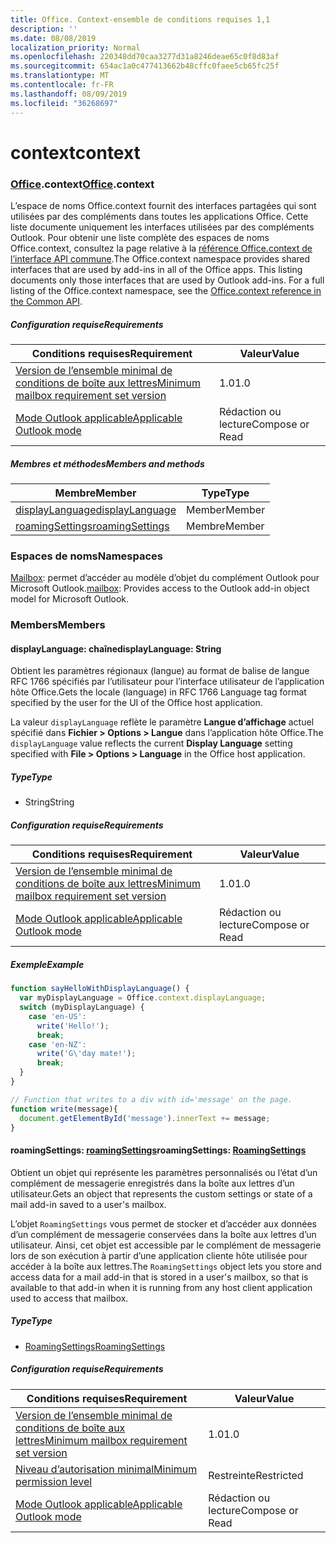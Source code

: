 ```yaml
---
title: Office. Context-ensemble de conditions requises 1,1
description: ''
ms.date: 08/08/2019
localization_priority: Normal
ms.openlocfilehash: 220348dd70caa3277d31a8246deae65c0f8d83af
ms.sourcegitcommit: 654ac1a0c477413662b48cffc0faee5cb65fc25f
ms.translationtype: MT
ms.contentlocale: fr-FR
ms.lasthandoff: 08/09/2019
ms.locfileid: "36268697"
---
```

# <a name="context"></a><span data-ttu-id="945af-102">context</span><span class="sxs-lookup"><span data-stu-id="945af-102">context</span></span>

### <a name="officeofficemdcontext"></a><span data-ttu-id="945af-103">[Office](Office.md).context</span><span class="sxs-lookup"><span data-stu-id="945af-103">[Office](Office.md).context</span></span>

<span data-ttu-id="945af-p101">L’espace de noms Office.context fournit des interfaces partagées qui sont utilisées par des compléments dans toutes les applications Office. Cette liste documente uniquement les interfaces utilisées par des compléments Outlook. Pour obtenir une liste complète des espaces de noms Office.context, consultez la page relative à la [référence Office.context de l’interface API commune](/javascript/api/office/office.context).</span><span class="sxs-lookup"><span data-stu-id="945af-p101">The Office.context namespace provides shared interfaces that are used by add-ins in all of the Office apps. This listing documents only those interfaces that are used by Outlook add-ins. For a full listing of the Office.context namespace, see the [Office.context reference in the Common API](/javascript/api/office/office.context).</span></span>


##### <a name="requirements"></a><span data-ttu-id="945af-106">Configuration requise</span><span class="sxs-lookup"><span data-stu-id="945af-106">Requirements</span></span>

|<span data-ttu-id="945af-107">Conditions requises</span><span class="sxs-lookup"><span data-stu-id="945af-107">Requirement</span></span>| <span data-ttu-id="945af-108">Valeur</span><span class="sxs-lookup"><span data-stu-id="945af-108">Value</span></span>|
|---|---|
|[<span data-ttu-id="945af-109">Version de l’ensemble minimal de conditions de boîte aux lettres</span><span class="sxs-lookup"><span data-stu-id="945af-109">Minimum mailbox requirement set version</span></span>](/office/dev/add-ins/reference/requirement-sets/outlook-api-requirement-sets)| <span data-ttu-id="945af-110">1.0</span><span class="sxs-lookup"><span data-stu-id="945af-110">1.0</span></span>|
|[<span data-ttu-id="945af-111">Mode Outlook applicable</span><span class="sxs-lookup"><span data-stu-id="945af-111">Applicable Outlook mode</span></span>](/outlook/add-ins/#extension-points)| <span data-ttu-id="945af-112">Rédaction ou lecture</span><span class="sxs-lookup"><span data-stu-id="945af-112">Compose or Read</span></span>|

##### <a name="members-and-methods"></a><span data-ttu-id="945af-113">Membres et méthodes</span><span class="sxs-lookup"><span data-stu-id="945af-113">Members and methods</span></span>

| <span data-ttu-id="945af-114">Membre</span><span class="sxs-lookup"><span data-stu-id="945af-114">Member</span></span> | <span data-ttu-id="945af-115">Type</span><span class="sxs-lookup"><span data-stu-id="945af-115">Type</span></span> |
|--------|------|
| [<span data-ttu-id="945af-116">displayLanguage</span><span class="sxs-lookup"><span data-stu-id="945af-116">displayLanguage</span></span>](#displaylanguage-string) | <span data-ttu-id="945af-117">Member</span><span class="sxs-lookup"><span data-stu-id="945af-117">Member</span></span> |
| [<span data-ttu-id="945af-118">roamingSettings</span><span class="sxs-lookup"><span data-stu-id="945af-118">roamingSettings</span></span>](#roamingsettings-roamingsettings) | <span data-ttu-id="945af-119">Membre</span><span class="sxs-lookup"><span data-stu-id="945af-119">Member</span></span> |

### <a name="namespaces"></a><span data-ttu-id="945af-120">Espaces de noms</span><span class="sxs-lookup"><span data-stu-id="945af-120">Namespaces</span></span>

<span data-ttu-id="945af-121">[Mailbox](office.context.mailbox.md): permet d’accéder au modèle d’objet du complément Outlook pour Microsoft Outlook.</span><span class="sxs-lookup"><span data-stu-id="945af-121">[mailbox](office.context.mailbox.md): Provides access to the Outlook add-in object model for Microsoft Outlook.</span></span>

### <a name="members"></a><span data-ttu-id="945af-122">Members</span><span class="sxs-lookup"><span data-stu-id="945af-122">Members</span></span>

#### <a name="displaylanguage-string"></a><span data-ttu-id="945af-123">displayLanguage: chaîne</span><span class="sxs-lookup"><span data-stu-id="945af-123">displayLanguage: String</span></span>

<span data-ttu-id="945af-124">Obtient les paramètres régionaux (langue) au format de balise de langue RFC 1766 spécifiés par l’utilisateur pour l’interface utilisateur de l’application hôte Office.</span><span class="sxs-lookup"><span data-stu-id="945af-124">Gets the locale (language) in RFC 1766 Language tag format specified by the user for the UI of the Office host application.</span></span>

<span data-ttu-id="945af-125">La valeur `displayLanguage` reflète le paramètre **Langue d’affichage** actuel spécifié dans **Fichier > Options > Langue** dans l’application hôte Office.</span><span class="sxs-lookup"><span data-stu-id="945af-125">The `displayLanguage` value reflects the current **Display Language** setting specified with **File > Options > Language** in the Office host application.</span></span>

##### <a name="type"></a><span data-ttu-id="945af-126">Type</span><span class="sxs-lookup"><span data-stu-id="945af-126">Type</span></span>

*   <span data-ttu-id="945af-127">String</span><span class="sxs-lookup"><span data-stu-id="945af-127">String</span></span>

##### <a name="requirements"></a><span data-ttu-id="945af-128">Configuration requise</span><span class="sxs-lookup"><span data-stu-id="945af-128">Requirements</span></span>

|<span data-ttu-id="945af-129">Conditions requises</span><span class="sxs-lookup"><span data-stu-id="945af-129">Requirement</span></span>| <span data-ttu-id="945af-130">Valeur</span><span class="sxs-lookup"><span data-stu-id="945af-130">Value</span></span>|
|---|---|
|[<span data-ttu-id="945af-131">Version de l’ensemble minimal de conditions de boîte aux lettres</span><span class="sxs-lookup"><span data-stu-id="945af-131">Minimum mailbox requirement set version</span></span>](/office/dev/add-ins/reference/requirement-sets/outlook-api-requirement-sets)| <span data-ttu-id="945af-132">1.0</span><span class="sxs-lookup"><span data-stu-id="945af-132">1.0</span></span>|
|[<span data-ttu-id="945af-133">Mode Outlook applicable</span><span class="sxs-lookup"><span data-stu-id="945af-133">Applicable Outlook mode</span></span>](/outlook/add-ins/#extension-points)| <span data-ttu-id="945af-134">Rédaction ou lecture</span><span class="sxs-lookup"><span data-stu-id="945af-134">Compose or Read</span></span>|

##### <a name="example"></a><span data-ttu-id="945af-135">Exemple</span><span class="sxs-lookup"><span data-stu-id="945af-135">Example</span></span>

```javascript
function sayHelloWithDisplayLanguage() {
  var myDisplayLanguage = Office.context.displayLanguage;
  switch (myDisplayLanguage) {
    case 'en-US':
      write('Hello!');
      break;
    case 'en-NZ':
      write('G\'day mate!');
      break;
  }
}

// Function that writes to a div with id='message' on the page.
function write(message){
  document.getElementById('message').innerText += message;
}
```

#### <a name="roamingsettings-roamingsettingsjavascriptapioutlookofficeroamingsettingsviewoutlook-js-11"></a><span data-ttu-id="945af-136">roamingSettings: [roamingSettings](/javascript/api/outlook/office.RoamingSettings?view=outlook-js-1.1)</span><span class="sxs-lookup"><span data-stu-id="945af-136">roamingSettings: [RoamingSettings](/javascript/api/outlook/office.RoamingSettings?view=outlook-js-1.1)</span></span>

<span data-ttu-id="945af-137">Obtient un objet qui représente les paramètres personnalisés ou l’état d’un complément de messagerie enregistrés dans la boîte aux lettres d’un utilisateur.</span><span class="sxs-lookup"><span data-stu-id="945af-137">Gets an object that represents the custom settings or state of a mail add-in saved to a user's mailbox.</span></span>

<span data-ttu-id="945af-138">L’objet `RoamingSettings` vous permet de stocker et d’accéder aux données d’un complément de messagerie conservées dans la boîte aux lettres d’un utilisateur. Ainsi, cet objet est accessible par le complément de messagerie lors de son exécution à partir d’une application cliente hôte utilisée pour accéder à la boîte aux lettres.</span><span class="sxs-lookup"><span data-stu-id="945af-138">The `RoamingSettings` object lets you store and access data for a mail add-in that is stored in a user's mailbox, so that is available to that add-in when it is running from any host client application used to access that mailbox.</span></span>

##### <a name="type"></a><span data-ttu-id="945af-139">Type</span><span class="sxs-lookup"><span data-stu-id="945af-139">Type</span></span>

*   [<span data-ttu-id="945af-140">RoamingSettings</span><span class="sxs-lookup"><span data-stu-id="945af-140">RoamingSettings</span></span>](/javascript/api/outlook/office.RoamingSettings?view=outlook-js-1.1)

##### <a name="requirements"></a><span data-ttu-id="945af-141">Configuration requise</span><span class="sxs-lookup"><span data-stu-id="945af-141">Requirements</span></span>

|<span data-ttu-id="945af-142">Conditions requises</span><span class="sxs-lookup"><span data-stu-id="945af-142">Requirement</span></span>| <span data-ttu-id="945af-143">Valeur</span><span class="sxs-lookup"><span data-stu-id="945af-143">Value</span></span>|
|---|---|
|[<span data-ttu-id="945af-144">Version de l’ensemble minimal de conditions de boîte aux lettres</span><span class="sxs-lookup"><span data-stu-id="945af-144">Minimum mailbox requirement set version</span></span>](/office/dev/add-ins/reference/requirement-sets/outlook-api-requirement-sets)| <span data-ttu-id="945af-145">1.0</span><span class="sxs-lookup"><span data-stu-id="945af-145">1.0</span></span>|
|[<span data-ttu-id="945af-146">Niveau d’autorisation minimal</span><span class="sxs-lookup"><span data-stu-id="945af-146">Minimum permission level</span></span>](/outlook/add-ins/understanding-outlook-add-in-permissions)| <span data-ttu-id="945af-147">Restreinte</span><span class="sxs-lookup"><span data-stu-id="945af-147">Restricted</span></span>|
|[<span data-ttu-id="945af-148">Mode Outlook applicable</span><span class="sxs-lookup"><span data-stu-id="945af-148">Applicable Outlook mode</span></span>](/outlook/add-ins/#extension-points)| <span data-ttu-id="945af-149">Rédaction ou lecture</span><span class="sxs-lookup"><span data-stu-id="945af-149">Compose or Read</span></span>|
